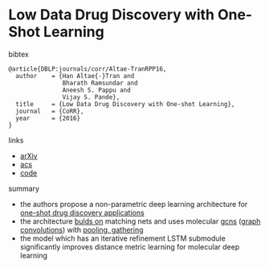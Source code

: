 #  Low Data Drug Discovery with One-Shot Learning

bibtex
```
@article{DBLP:journals/corr/Altae-TranRPP16,
  author    = {Han Altae{-}Tran and
               Bharath Ramsundar and
               Aneesh S. Pappu and
               Vijay S. Pande},
  title     = {Low Data Drug Discovery with One-shot Learning},
  journal   = {CoRR},
  year      = {2016}
}
```
links
- [arXiv](https://arxiv.org/abs/1611.03199)
- [acs](http://pubs.acs.org/doi/abs/10.1021/acscentsci.6b00367)
- [code](https://github.com/deepchem/deepchem)

summary
- the authors propose a non-parametric deep learning architecture for [one-shot drug discovery applications](https://github.com/naganandy/geometric-deep-learning-literature/blob/master/conference-journal-articles/acs_drug_osl/pic1.png?raw=true)
- the architecture [bulds on](https://github.com/naganandy/geometric-deep-learning-literature/blob/master/conference-journal-articles/acs_drug_osl/pic2.png?raw=true) matching nets and uses molecular [gcns](https://github.com/naganandy/geometric-deep-learning-literature/blob/master/conference-journal-articles/acs_drug_osl/pic4.png?raw=true) ([graph convolutions](https://github.com/naganandy/geometric-deep-learning-literature/blob/master/conference-journal-articles/acs_drug_osl/pic5.png?raw=true)) with [pooling, gathering](https://github.com/naganandy/geometric-deep-learning-literature/blob/master/conference-journal-articles/acs_drug_osl/pic6.png?raw=true)
- the model which has an iterative refinement LSTM submodule significantly improves distance metric learning for molecular deep learning

